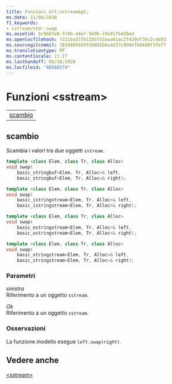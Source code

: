 ```yaml
---
title: Funzioni &lt;sstream&gt;
ms.date: 11/04/2016
f1_keywords:
- sstream/std::swap
ms.assetid: bc9607e8-7c6b-44ef-949b-19e917b450ad
ms.openlocfilehash: 722cba257b12bb753aaa61ac2f430df76c2ceb93
ms.sourcegitcommit: 1839405b97036891b6e4d37c99def044d6f37eff
ms.translationtype: MT
ms.contentlocale: it-IT
ms.lasthandoff: 08/18/2020
ms.locfileid: "88560374"
---
```

# <a name="ltsstreamgt-functions"></a>Funzioni &lt;sstream&gt;

||
|-|
|[scambio](#sstream_swap)|

## <a name="swap"></a><a name="sstream_swap"></a> scambio

Scambia i valori tra due oggetti `sstream`.

```cpp
template <class Elem, class Tr, class Alloc>
void swap(
    basic_stringbuf<Elem, Tr, Alloc>& left,
    basic_stringbuf<Elem, Tr, Alloc>& right);

template <class Elem, class Tr, class Alloc>
void swap(
    basic_istringstream<Elem, Tr, Alloc>& left,
    basic_istringstream<Elem, Tr, Alloc>& right);

template <class Elem, class Tr, class Alloc>
void swap(
    basic_ostringstream<Elem, Tr, Alloc>& left,
    basic_ostringstream<Elem, Tr, Alloc>& right);

template <class Elem, class Tr, class Alloc>
void swap(
    basic_stringstream<Elem, Tr, Alloc>& left,
    basic_stringstream<Elem, Tr, Alloc>& right);
```

### <a name="parameters"></a>Parametri

*sinistra*\
Riferimento a un oggetto `sstream`.

*Ok*\
Riferimento a un oggetto `sstream`.

### <a name="remarks"></a>Osservazioni

La funzione modello esegue `left.swap(right)`.

## <a name="see-also"></a>Vedere anche

[\<sstream>](../standard-library/sstream.md)
